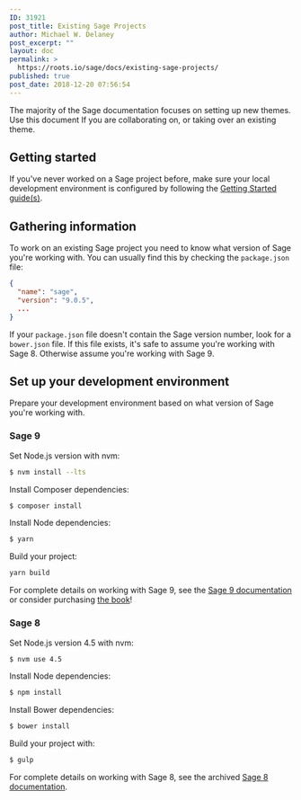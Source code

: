 ```yaml
---
ID: 31921
post_title: Existing Sage Projects
author: Michael W. Delaney
post_excerpt: ""
layout: doc
permalink: >
  https://roots.io/sage/docs/existing-sage-projects/
published: true
post_date: 2018-12-20 07:56:54
---
```

The majority of the Sage documentation focuses on setting up new themes. Use this document If you are collaborating on, or taking over an existing theme.

## Getting started

If you've never worked on a Sage project before, make sure your local development environment is configured by following the [Getting Started guide(s)](https://roots.io/getting-started/docs/development-environment-recommendations/).

## Gathering information

To work on an existing Sage project you need to know what version of Sage you're working with. You can usually find this by checking the `package.json` file:

```json
{
  "name": "sage",
  "version": "9.0.5",
  ...
}
```

If your `package.json` file doesn't contain the Sage version number, look for a `bower.json` file. If this file exists, it's safe to assume you're working with Sage 8. Otherwise assume you're working with Sage 9.

## Set up your development environment

Prepare your development environment based on what version of Sage you're working with.

### Sage 9

Set Node.js version with nvm:

```sh
$ nvm install --lts
```

Install Composer dependencies:

```sh
$ composer install
```

Install Node dependencies:

```sh
$ yarn
```

Build your project:

```sh
yarn build
```

For complete details on working with Sage 9, see the [Sage 9 documentation](https://roots.io/sage/docs/theme-installation/) or consider purchasing [the book](https://roots.io/books/theme-development-with-sage/)!

### Sage 8

Set Node.js version 4.5 with nvm:

```sh
$ nvm use 4.5
```

Install Node dependencies:

```sh
$ npm install
```

Install Bower dependencies:

```sh
$ bower install
```

Build your project with:

```sh
$ gulp
```

For complete details on working with Sage 8, see the archived [Sage 8 documentation](https://github.com/roots/docs/tree/e4770f667c54d5bab0aa42e24f07ec0d4524d207/sage).